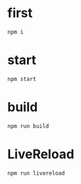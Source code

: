 # first

```
npm i
```

# start

```
npm start
```

# build

```
npm run build
```

# LiveReload

```
npm run livereload
```
